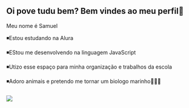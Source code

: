 ## Oi pove tudu bem? Bem vindes ao meu perfil🐶


Meu nome é Samuel 

◾Estou estudando na Alura

◾EStou me desenvolvendo na linguagem JavaScript

◾Utizo esse espaço para minha organização e trabalhos da escola

◾Adoro animais e pretendo me tornar um biologo marinho🌊🦭🌊
###

![](https://tenor.com/pt-BR/view/a-labrador-drooling-labrador-dog-viralhog-a-labrador-in-its-deep-sleep-gif-7596677733702270972)
